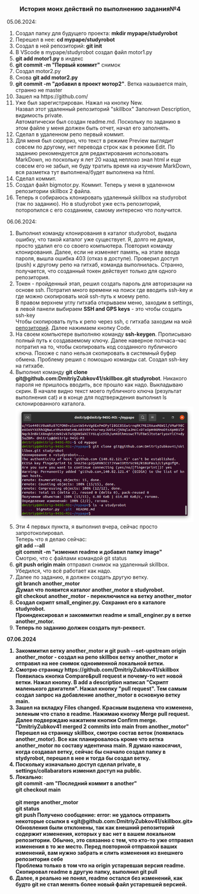 <h3 align=center>История моих действий по выполнению задания№4</h3>
05.06.2024:<br>
<ol>
<li>Создал папку для будущего проекта: <b>mkdir mypape/studyrobot</b>
<li>Перешел в нее: <b>cd mypape/studyrobot</b>
<li>Создал в ней репозиторий: <b>git init</b>
<li>В VScode в mypape/studyrobot создал файл  motor1.py
<li><b>git add motor1.py</b> в индекс
<li><b>git commit -m "Первый коммит"</b> снимок
<li>Создал motor2.py
<li>Снова <b>git add motor2.py</b> 
<li><b>git commit -m "добавил в проект мотор2"</b>. Ветка называется main, странно не master
<li>Зашел на https://github.com/
<li>Уже был зарегистрирован. Нажал на кнопку New.<br>
Назвал этот удаленный репозиторий "skillbox" Заполнил Description, видимость private.<br>
Автоматически был создан readme.md. Поскольку по заданию в этом файле у меня должен быть отчет, начал его заполнять.
<li>Сделал в удаленном репо первый коммит.</li>
<li>Для меня был сюрприз, что текст в режиме Preview выглядит совсем по другому, нет перевода строк как в режиме Edit. По заданию рекомендуется для редактирования использовать MarkDown, но поскольку я лет 20 назад неплохо знал html и еще совсем его не забыл, не буду тратить время на изучение MarkDown, вся разметка тут выполнена/будет выполнена на html.</li>
<li>Сделал коммит.
<li>Создал файл bigmotor.py. Коммит. Теперь у меня в удаленном репозитории skillbox 2 файла.</li>
<li>Теперь я собираюсь клонировать удаленный skillbox на studyrobot (так по заданию). Но в studyrobot уже есть репозиторий, поторопился с его созданием, самому интересно что получится. 
</ol>
06.06.2024:
<ol>
<li>Выполнил команду клонирования в каталог studyrobot, выдала ошибку, что такой каталог уже существует. Я, долго не думая, просто удалил его со своего компьютера. Повторил команду клонирования. Далее, если не изменяет память, на этапе ввода пароля, вышла ошибка 403 (отказ в доступе). Проверил доступ (push) к другому репо на гитхаб, команда выполнилась. Странно, получается, что созданный токен действует только для одного репозитория. 
<li>Токен - пройденный этап, решил создать пароль для авторизации на основе ssh. Потратил много времени на поиск где вводить ssh-key и где можно скопировать мой ssh-путь к моему репо.<br>
В правом верхнем углу гитхаба открываем меню, заходим в settings, в левой панели выбираем <b>SSH and GPS keys</b> - это чтобы создать ssh-key<br>
Чтобы скопировать путь к репо через ssh, с гитхаба заходим на мой <a href="https://github.com/DmitriyZubkov41/skillbox">репозиторий</a>. Далее нажимаем кнопку Code.<br>
<li>На своем компьютере выполняю команду <b>ssh-keygen</b>. Прописываю полный путь к создаваемому ключу. Далее наверное полчаса-час потратил на то, чтобы скопировать код созданного публичного ключа. Похоже с nano нельзя скопировать в системный буфер обмена. Проблему решил с помощью команды cat. Создал ssh-key на гитхабе.
<li> Выполнил команду <b>git clone git@github.com:DmitriyZubkov41/skillbox.git studyrobot</b>. Никакого пароля не пришлось вводить, все прошло как надо. Выкладываю скрин. В начале видно текст моего публичного ключа (результат выполнения cat) и в конце для подтверждения  выполнил ls склонированного каталога. <br>
<img src="image/ssh_key_clone.png">
<li>Эти 4 первых пункта, я выполнил вчера, сейчас просто запротоколировал.<br>
Теперь что я делаю сейчас:<br>
<b>git add --all</b><br>
<b>git commit -m "изменил readme и добавил папку image"</b><br>
Смотрю, что с файлами командой git status
<li><b>git push origin main</b> отправил снимок на удаленный skillbox. Убедился, что всё работает как надо.
<li>Далее по заданию, я должен создать другую ветку.<br>
<b>git branch another_motor<br>
Думал что появится каталог another_motor в studyrobot.<br>
<b>git checkout another_motor</b> - переключился на ветку another_motor
<li>Создал скрипт small_enginer.py. Сохранил его в каталоге studyrobot.<br>
Проиндексировал и закоммитил readme и small_enginer.py в ветке another_motor.
<li>Теперь по заданию должен создать пул-реквест.
</ol>
07.06.2024
<ol>
<li>Закоммитил ветку another_motor и <b>git push --set-upstream origin another_motor</b> - создал на репо skillbox ветку another_motor и отправил на нее снимок одноименной локальной ветки.
<li>Смотрю страницу https://github.com/DmitriyZubkov41/skillbox Появилась кнопка Compare&pull request и почему-то нет новой ветки. Нажал кнопку. В add a description написал "Скрипт маленького двигателя". Нажал кнопку "pull request". Тем самым создал запрос на добавление another_motor в основную ветку  main.
<li>Зашел на вкладку Files changed. Красным выделена что изменено, зеленым что стало в readme. Нажимаю кнопку Merge pull request. Далее подверждаю нажатием кнопки Confirm merge.<br>
"DmitriyZubkov41 merged 2 commits into main from another_motor"<br>
Перешел на страницу  skillbox, смотрю состав веток (появилась  another_motor). Все как планировалось кроме что ветка another_motor по составу идентична main. Я думаю накосячил, когда создавал ветку, сейчас бы сначало создал папку в stydyrobot, перешел в нее и тогда бы создал ветку.
<li>Поскольку изначально доступ сделал private, в settings/collabarators изменил доступ на public.
<li>Локально:<br>
<b>git commit -am "Последний коммит в another"</b><br>
<b>git checkout main</b><br><br>
<b>git merge another_motor</b><br>
<b>git status</b><br>
<b>git push</b> Получено сообщение: error: не удалось отправить некоторые ссылки в «git@github.com:DmitriyZubkov41/skillbox.git»<br>
Обновления были отклонены, так как внешний репозиторий содержит изменения, которых у вас нет в вашем локальном репозитории. Обычно, это связанно с тем, что кто-то уже отправил изменения в то же место. Перед повторной отправкой ваших изменений, вам нужно забрать и слить изменения из внешнего репозитория себе<br>
Проблема только в том что на origin устаревшая версия readme.<br>
Скопировал readme в другую папку, выполнил git pull
<li>Далее, я реально не понял, readme остался без изменений, как будто git не стал менять более новый файл устаревшей версией.
